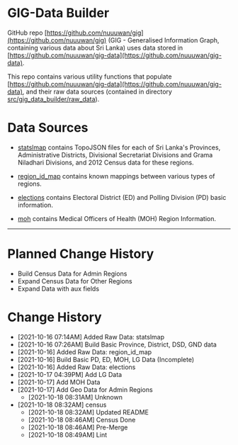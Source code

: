 # GIG-Data Builder

GitHub repo [https://github.com/nuuuwan/gig](https://github.com/nuuuwan/gig) (GIG - Generalised Information Graph, containing various data about Sri Lanka) uses data stored in [https://github.com/nuuuwan/gig-data](https://github.com/nuuuwan/gig-data).

This repo contains various utility functions that populate [https://github.com/nuuuwan/gig-data](https://github.com/nuuuwan/gig-data), and their raw data sources (contained in directory [src/gig_data_builder/raw_data](src/gig_data_builder/raw_data)).

# Data Sources

* [statslmap](src/gig_data_builder/raw_data/statslmap) contains TopoJSON files for each of Sri Lanka's Provinces, Administrative Districts, Divisional Secretariat Divisions and Grama Niladhari Divisions, and 2012 Census data for these regions.

* [region_id_map](src/gig_data_builder/raw_data/region_id_map) contains known mappings between various types of regions.

* [elections](src/gig_data_builder/raw_data/elections) contains Electoral District (ED) and Polling Division (PD) basic information.

* [moh](src/gig_data_builder/raw_data/moh) contains Medical Officers of Health (MOH) Region Information.

---

# Planned Change History
* Build Census Data for Admin Regions
* Expand Census Data for Other Regions
* Expand Data with aux fields

# Change History
* [2021-10-16 07:14AM] Added Raw Data: statslmap
* [2021-10-16 07:26AM] Build Basic Province, District, DSD, GND data
* [2021-10-16] Added Raw Data: region_id_map  
* [2021-10-16] Build Basic PD, ED, MOH, LG Data (Incomplete)
* [2021-10-16] Added Raw Data: elections
* [2021-10-17 04:39PM] Add LG Data
* [2021-10-17] Add MOH Data
* [2021-10-17] Add Geo Data for Admin Regions
  *  [2021-10-18 08:31AM] Unknown
* [2021-10-18 08:32AM] census
  *  [2021-10-18 08:32AM] Updated README
  *  [2021-10-18 08:46AM] Census Done
  *  [2021-10-18 08:46AM] Pre-Merge
  *  [2021-10-18 08:49AM] Lint
